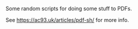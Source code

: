 Some random scripts for doing some stuff to PDFs.

See https://ac93.uk/articles/pdf-sh/ for more info.

